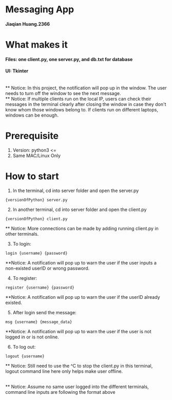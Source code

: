 
# Messaging App
#### Jiaqian Huang.2366

# What makes it
#### Files: one client.py, one server.py, and db.txt for database
#### UI: Tkinter 

<br />** Notice: In this project, the notification will pop up in the window. The user needs to turn off the window to see the next message. 
<br />** Notice: If multiple clients run on the local IP, users can check their messages in the terminal clearly after closing the window in case they don't know whom those windows belong to. If clients run on different laptops, windows can be enough.

# Prerequisite
1. Version: python3 <=
2. Same MAC/Linux Only

# How to start
1. ln the terminal, cd into server folder and open the server.py
```
{versionOfPython} server.py
```

2. ln another terminal, cd into server folder and open the client.py
```
{versionOfPython} client.py
```
** Notice: More connections can be made by adding running client.py in other terminals.

3. To login:
```
login {username} {password}
```
**Notice: A notification will pop up to warn the user if the user inputs a non-existed userID or wrong password.

4. To register:
```
register {username} {password}
```
**Notice: A notification will pop up to warn the user if the userID already existed.

5. After login send the message:
```
msg {username} {message_data}
```
**Notice: A notification will pop up to warn the user if the user is not logged in or is not online.

6. To log out:
```
logout {username}
```
** Notice: Still need to use the ^C to stop the client.py in this terminal, logout command line here only helps make user offline.

<br />** Notice: Assume no same user logged into the different terminals, command line inputs are following the format above



